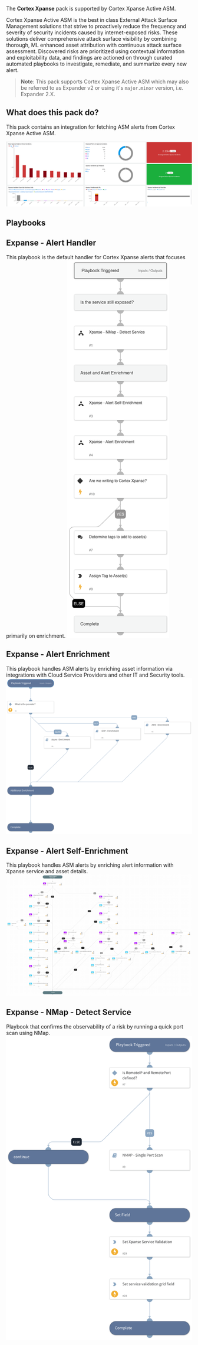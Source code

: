 The **Cortex Xpanse** pack is supported by Cortex Xpanse Active ASM.

Cortex Xpanse Active ASM is the best in class External Attack Surface Management solutions that strive to proactively reduce the frequency and severity of security incidents caused by internet-exposed risks. These solutions deliver comprehensive attack surface visibility by combining thorough, ML enhanced asset attribution with continuous attack surface assessment. Discovered risks are prioritized using contextual information and exploitability data, and findings are actioned on through curated automated playbooks to investigate, remediate, and summarize every new alert.

> **Note**: This pack supports Cortex Xpanse Active ASM which may also be referred to as Expander v2 or using it's `major.minor` version, i.e. Expander 2.X.

## What does this pack do?
This pack contains an integration for fetching ASM alerts from Cortex Xpanse Active ASM.

![Xpanse Overview Dashboard](https://raw.githubusercontent.com/demisto/content/master/Packs/CortexXpanse/doc_files/Cortex_Xpanse_Overview_Dashboard.png)

## Playbooks

## Expanse - Alert Handler
This playbook is the default handler for Cortex Xpanse alerts that focuses primarily on enrichment.
![Xpanse - Alert Handler](https://raw.githubusercontent.com/demisto/content/master/Packs/CortexXpanse/doc_files/Xpanse_-_Alert_Handler.png)

## Expanse - Alert Enrichment
This playbook handles ASM alerts by enriching asset information via integrations with Cloud Service Providers and other IT and Security tools.
![Xpanse - Alert Enrichment](https://raw.githubusercontent.com/demisto/content/master/Packs/CortexXpanse/doc_files/Xpanse_-_Alert_Enrichment.png)

## Expanse - Alert Self-Enrichment
This playbook handles ASM alerts by enriching alert information with Xpanse service and asset details.
![Xpanse - Alert Self-Enrichment](https://raw.githubusercontent.com/demisto/content/master/Packs/CortexXpanse/doc_files/Xpanse_-_Alert_Self-Enrichment.png)

## Expanse - NMap - Detect Service
Playbook that confirms the observability of a risk by running a quick port scan using NMap.
![Xpanse - NMap - Detect Service](https://raw.githubusercontent.com/demisto/content/master/Packs/CortexXpanse/doc_files/Xpanse_-_NMap_-_Detect_Service.png)